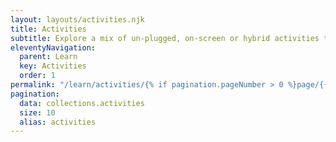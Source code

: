 ```yaml
---
layout: layouts/activities.njk
title: Activities
subtitle: Explore a mix of un-plugged, on-screen or hybrid activities to make music, create games, and tell stories
eleventyNavigation:
  parent: Learn
  key: Activities
  order: 1
permalink: "/learn/activities/{% if pagination.pageNumber > 0 %}page/{{ pagination.pageNumber + 1 }}/{% endif %}"
pagination:
  data: collections.activities
  size: 10
  alias: activities
---
```

